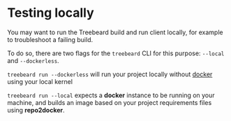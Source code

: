 # Testing locally

You may want to run the Treebeard build and run client locally, for example to troubleshoot a failing build.

To do so, there are two flags for the `treebeard` CLI for this purpose: `--local` and `--dockerless`.

`treebeard run --dockerless` will run your project locally without [docker](https://www.docker.com/) using your local kernel

`treebeard run --local` expects a **docker** instance to be running on your machine, and builds an image based on your project requirements files using **repo2docker**.
